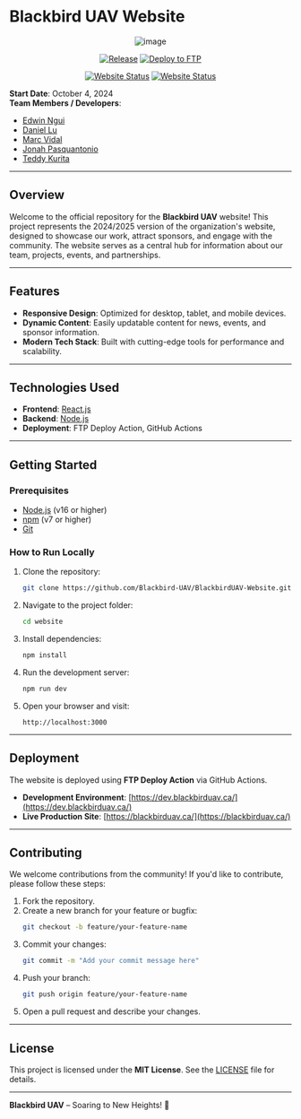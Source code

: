 # Blackbird UAV Website

<div align="center">
   
![image](https://github.com/user-attachments/assets/53425d02-3118-4149-bd47-0a7f639d4f4b)

[![Release](https://img.shields.io/badge/v1.4.0-306998?style=for-the-badge&logo=Release&label=Release&labelColor=4D4D4D)](https://github.com/Blackbird-UAV/BlackbirdUAV-Website/releases)
[![Deploy to FTP](https://github.com/Blackbird-UAV/BlackbirdUAV-Website/actions/workflows/deploy.yml/badge.svg)](https://github.com/Blackbird-UAV/BlackbirdUAV-Website/actions/workflows/deploy.yml)

[![Website Status](https://img.shields.io/website?down_message=offline&label=Main%20Site&style=for-the-badge&up_message=online&url=https%3A%2F%2Fblackbirduav.ca)](https://blackbirduav.ca)
[![Website Status](https://img.shields.io/website?down_message=offline&label=Dev%20Site&style=for-the-badge&up_message=online&url=https%3A%2F%2Fdev.blackbirduav.ca)](https://dev.blackbirduav.ca)

</div>

**Start Date**: October 4, 2024  
**Team Members / Developers**:

- [Edwin Ngui](https://github.com/EdwinNgui)
- [Daniel Lu](https://github.com/FinityFly)
- [Marc Vidal](https://github.com/MarcVidalCodes)
- [Jonah Pasquantonio](https://github.com/jonahp123)
- [Teddy Kurita]()

---

## Overview

Welcome to the official repository for the **Blackbird UAV** website! This project represents the 2024/2025 version of the organization's website, designed to showcase our work, attract sponsors, and engage with the community. The website serves as a central hub for information about our team, projects, events, and partnerships.

---

## Features

- **Responsive Design**: Optimized for desktop, tablet, and mobile devices.
- **Dynamic Content**: Easily updatable content for news, events, and sponsor information.
- **Modern Tech Stack**: Built with cutting-edge tools for performance and scalability.

---

## Technologies Used

- **Frontend**: [React.js](https://reactjs.org/)
- **Backend**: [Node.js](https://nodejs.org/)
- **Deployment**: FTP Deploy Action, GitHub Actions

---

## Getting Started

### Prerequisites

- [Node.js](https://nodejs.org/) (v16 or higher)
- [npm](https://www.npmjs.com/) (v7 or higher)
- [Git](https://git-scm.com/)

### How to Run Locally

1. Clone the repository:

   ```bash
   git clone https://github.com/Blackbird-UAV/BlackbirdUAV-Website.git
   ```

2. Navigate to the project folder:

   ```bash
   cd website
   ```

3. Install dependencies:

   ```bash
   npm install
   ```

4. Run the development server:

   ```bash
   npm run dev
   ```

5. Open your browser and visit:
   ```
   http://localhost:3000
   ```

---

## Deployment

The website is deployed using **FTP Deploy Action** via GitHub Actions.

- **Development Environment**: [https://dev.blackbirduav.ca/](https://dev.blackbirduav.ca/)
- **Live Production Site**: [https://blackbirduav.ca/](https://blackbirduav.ca/)

---

## Contributing

We welcome contributions from the community! If you'd like to contribute, please follow these steps:

1. Fork the repository.
2. Create a new branch for your feature or bugfix:
   ```bash
   git checkout -b feature/your-feature-name
   ```
3. Commit your changes:
   ```bash
   git commit -m "Add your commit message here"
   ```
4. Push your branch:
   ```bash
   git push origin feature/your-feature-name
   ```
5. Open a pull request and describe your changes.

---

## License

This project is licensed under the **MIT License**. See the [LICENSE](LICENSE) file for details.

---

**Blackbird UAV** – Soaring to New Heights! 🚀
